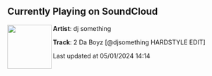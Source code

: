 ## Currently Playing on SoundCloud

[<img align="left" width="100" src="https://i1.sndcdn.com/artworks-Jz64Y2U9uh4qMz7R-nz9BrQ-t500x500.jpg">](https://soundcloud.com/djsmth/2-da-boyz?in=saxurn/sets/tmp/)

**Artist**: dj something 

**Track**: 2 Da Boyz [@djsomething HARDSTYLE EDIT]

Last updated at 05/01/2024 14:14
